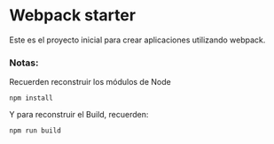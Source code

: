 # Webpack starter

Este es el proyecto inicial para crear aplicaciones utilizando webpack.

### Notas:
Recuerden reconstruir los módulos de Node
```
npm install
```

Y para reconstruir el Build, recuerden:
```
npm run build
```